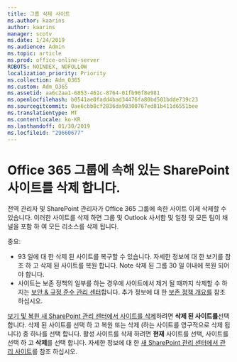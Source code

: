 ```yaml
---
title: 그룹 삭제 사이트
ms.author: kaarins
author: kaarins
manager: scotv
ms.date: 1/24/2019
ms.audience: Admin
ms.topic: article
ms.prod: office-online-server
ROBOTS: NOINDEX, NOFOLLOW
localization_priority: Priority
ms.collection: Adm_O365
ms.custom: Adm_O365
ms.assetid: aa6c2aa1-6853-461c-8764-01fb96f8e981
ms.openlocfilehash: b0541ae0fadd4bad34476fa80bd501bdde739c23
ms.sourcegitcommit: 0ae6cbb8cf2836da98300767ed81b411d6551bee
ms.translationtype: MT
ms.contentlocale: ko-KR
ms.lasthandoff: 01/30/2019
ms.locfileid: "29660677"
---
```

# <a name="delete-a-sharepoint-site-that-belongs-to-an-office-365-group"></a>Office 365 그룹에 속해 있는 SharePoint 사이트를 삭제 합니다.

전역 관리자 및 SharePoint 관리자가 Office 365 그룹에 속한 사이트 이제 삭제할 수 있습니다. 이러한 사이트를 삭제 하면 그룹 및 Outlook 사서함 및 일정 및 모든 팀이 채널을 포함 하 여 모든 리소스를 삭제 됩니다.
  
중요: 
- 93 일에 대 한 삭제 된 사이트를 복구할 수 있습니다. 자세한 정보에 대 한 보기를 참조 하 고 삭제 된 사이트를 복원 합니다. Note 삭제 된 그룹 30 일 이내에 복원 되어야 합니다. 
- 사이트는 보존 정책의 일부를 하는 경우에 사이트에서 제거 될 때까지 삭제할 수 하지는 [보안 &amp; 규정 준수 관리 센터](https://protection.office.com/?rfr=AdminCenter#/retention)합니다. 추가 정보에 대 한 [보존 정책 개요를](https://docs.microsoft.com/office365/securitycompliance/retention-policies#content-in-onedrive-accounts-and-sharepoint-sites) 참조 하십시오. 
  
[보기 및 복원 새 SharePoint 관리 센터에서 사이트를 삭제](https://docs.microsoft.com/sharepoint/view-and-restore-deleted-sites-in-new-admin-center)하려면 **삭제 된 사이트를**선택 합니다. 삭제 된 사이트를 선택 하 고 복원 또는 삭제 (하는 사이트를 영구적으로 삭제 됩니다) 중 하나를 선택 합니다. 활성 사이트를 삭제 하려면 **현재** 사이트를 선택, 사이트를 선택 하 고 **삭제**를 선택 합니다. 자세한 정보에 대 한 [새 SharePoint 관리 센터에서 관리 사이트](https://docs.microsoft.com/sharepoint/manage-sites-in-new-admin-center)를 참조 하십시오.
  

